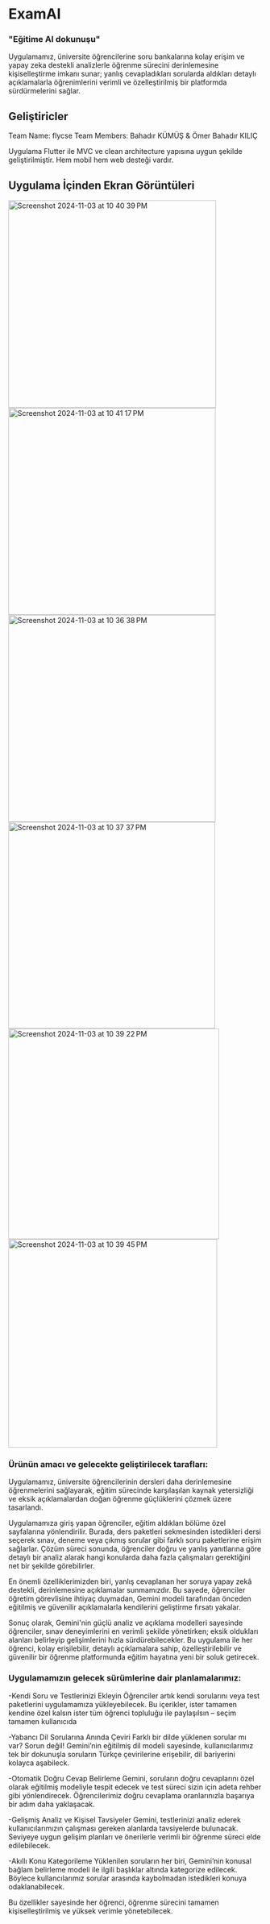 # ExamAI
### "Eğitime AI dokunuşu"

Uygulamamız, üniversite öğrencilerine soru bankalarına kolay erişim ve yapay zeka destekli analizlerle öğrenme sürecini derinlemesine kişiselleştirme imkanı sunar; yanlış cevapladıkları sorularda aldıkları detaylı açıklamalarla öğrenimlerini verimli ve özelleştirilmiş bir platformda sürdürmelerini sağlar.

## Geliştiricler

Team Name: flycse
Team Members: Bahadır KÜMÜŞ & Ömer Bahadır KILIÇ

Uygulama Flutter ile MVC ve clean architecture yapısına uygun şekilde geliştirilmiştir. Hem mobil hem web desteği vardır.


## Uygulama İçinden Ekran Görüntüleri
<img width="412" alt="Screenshot 2024-11-03 at 10 40 39 PM" src="https://github.com/user-attachments/assets/4f3e6787-3164-4a68-bf4f-71f63e29a1aa">
<img width="411" alt="Screenshot 2024-11-03 at 10 41 17 PM" src="https://github.com/user-attachments/assets/ad14e1fd-0e61-4d10-9821-93b4d168f423">

<img width="411" alt="Screenshot 2024-11-03 at 10 36 38 PM" src="https://github.com/user-attachments/assets/9415df85-dc05-4112-a825-ad1e4d0d7981">
<img width="410" alt="Screenshot 2024-11-03 at 10 37 37 PM" src="https://github.com/user-attachments/assets/88e60ef1-73ee-45d3-b7cb-aa9d08c1c642">


<img width="418" alt="Screenshot 2024-11-03 at 10 39 22 PM" src="https://github.com/user-attachments/assets/9a375ba9-4576-4fa7-84ed-6b4124b19f07">
<img width="414" alt="Screenshot 2024-11-03 at 10 39 45 PM" src="https://github.com/user-attachments/assets/19082c3f-ab30-4595-bd01-2e37fae8cbb1">


### Ürünün amacı ve gelecekte geliştirilecek tarafları:

Uygulamamız, üniversite öğrencilerinin dersleri daha derinlemesine öğrenmelerini sağlayarak, eğitim sürecinde karşılaşılan kaynak yetersizliği ve eksik açıklamalardan doğan öğrenme güçlüklerini çözmek üzere tasarlandı.

Uygulamamıza giriş yapan öğrenciler, eğitim aldıkları bölüme özel sayfalarına yönlendirilir. Burada, ders paketleri sekmesinden istedikleri dersi seçerek sınav, deneme veya çıkmış sorular gibi farklı soru paketlerine erişim sağlarlar. Çözüm süreci sonunda, öğrenciler doğru ve yanlış yanıtlarına göre detaylı bir analiz alarak hangi konularda daha fazla çalışmaları gerektiğini net bir şekilde görebilirler.

En önemli özelliklerimizden biri, yanlış cevaplanan her soruya yapay zekâ destekli, derinlemesine açıklamalar sunmamızdır. Bu sayede, öğrenciler öğretim görevlisine ihtiyaç duymadan, Gemini modeli tarafından önceden eğitilmiş ve güvenilir açıklamalarla kendilerini geliştirme fırsatı yakalar.

Sonuç olarak, Gemini'nin güçlü analiz ve açıklama modelleri sayesinde öğrenciler, sınav deneyimlerini en verimli şekilde yönetirken; eksik oldukları alanları belirleyip gelişimlerini hızla sürdürebilecekler. Bu uygulama ile her öğrenci, kolay erişilebilir, detaylı açıklamalara sahip, özelleştirilebilir ve güvenilir bir öğrenme platformunda eğitim hayatına yeni bir soluk getirecek.

### Uygulamamızın gelecek sürümlerine dair planlamalarımız:

-Kendi Soru ve Testlerinizi Ekleyin Öğrenciler artık kendi sorularını veya test paketlerini uygulamamıza yükleyebilecek. Bu içerikler, ister tamamen kendine özel kalsın ister tüm öğrenci topluluğu ile paylaşılsın – seçim tamamen kullanıcıda

-Yabancı Dil Sorularına Anında Çeviri Farklı bir dilde yüklenen sorular mı var? Sorun değil! Gemini’nin eğitilmiş dil modeli sayesinde, kullanıcılarımız tek bir dokunuşla soruların Türkçe çevirilerine erişebilir, dil bariyerini kolayca aşabileck.

-Otomatik Doğru Cevap Belirleme Gemini, soruların doğru cevaplarını özel olarak eğitilmiş modeliyle tespit edecek ve test süreci sizin için adeta rehber gibi yönlendirecek. Öğrencilerimiz doğru cevaplama oranlarınızla başarıya bir adım daha yaklaşacak.

-Gelişmiş Analiz ve Kişisel Tavsiyeler Gemini, testlerinizi analiz ederek kullanıcılarımızın çalışması gereken alanlarda tavsiyelerde bulunacak. Seviyeye uygun gelişim planları ve önerilerle verimli bir öğrenme süreci elde edilebilecek.

-Akıllı Konu Kategorileme Yüklenilen soruların her biri, Gemini’nin konusal bağlam belirleme modeli ile ilgili başlıklar altında kategorize edilecek. Böylece kullancılarımız sorular arasında kaybolmadan istedikleri konuya odaklanabilecek.

Bu özellikler sayesinde her öğrenci, öğrenme sürecini tamamen kişiselleştirilmiş ve yüksek verimle yönetebilecek.
